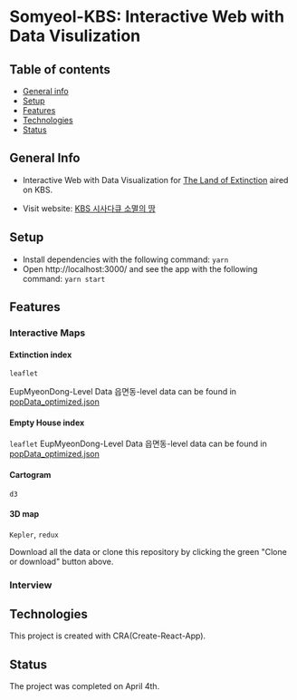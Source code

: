 # Somyeol-KBS: Interactive Web with Data Visulization

## Table of contents

- [General info](#general-info)
- [Setup](#setup)
- [Features](#features)
- [Technologies](#technologies)
- [Status](#status)

## General Info

- Interactive Web with Data Visualization for [The Land of Extinction](http://vod.kbs.co.kr/index.html?source=episode&sname=vod&stype=vod&program_code=T2011-1097&program_id=PS-2021000586-01-000&broadcast_complete_yn=N&local_station_code=00&section_code=05&section_sub_code=06#more) aired on KBS.

- Visit website: [KBS 시사다큐 소멸의 땅](https://somyeol.kbs.co.kr/)

## Setup

- Install dependencies with the following command: `yarn`
- Open http://localhost:3000/ and see the app with the following command: `yarn start`

## Features

### Interactive Maps

#### Extinction index

`leaflet`

EupMyeonDong-Level Data
읍면동-level data can be found in [popData_optimized.json](./components/Chp1/data/popData_optimized.json)

#### Empty House index

`leaflet`
EupMyeonDong-Level Data
읍면동-level data can be found in [popData_optimized.json](./components/Chp1/data/popData_optimized.json)

#### Cartogram

`d3`

#### 3D map

`Kepler`, `redux`

Download all the data or clone this repository by clicking the green "Clone or download" button above.

### Interview

## Technologies

This project is created with CRA(Create-React-App).

## Status

The project was completed on April 4th.
